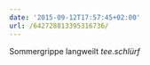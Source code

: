 ```yaml
---
date: '2015-09-12T17:57:45+02:00'
url: /642728813395316736/
---
```

Sommergrippe langweilt *tee.schlürf*
